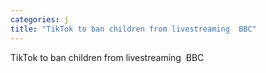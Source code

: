 ```yaml
---
categories: j
title: "TikTok to ban children from livestreaming  BBC"
---
```

TikTok to ban children from livestreaming&nbsp;&nbsp;BBC